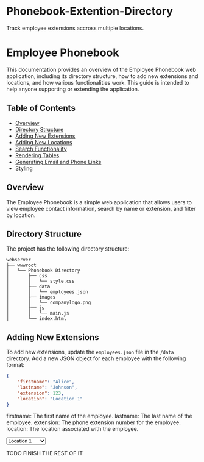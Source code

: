 # Phonebook-Extention-Directory
Track employee extensions accross multiple locations. 
# Employee Phonebook

This documentation provides an overview of the Employee Phonebook web application, including its directory structure, how to add new extensions and locations, and how various functionalities work. This guide is intended to help anyone supporting or extending the application.

## Table of Contents

- [Overview](#overview)
- [Directory Structure](#directory-structure)
- [Adding New Extensions](#adding-new-extensions)
- [Adding New Locations](#adding-new-locations)
- [Search Functionality](#search-functionality)
- [Rendering Tables](#rendering-tables)
- [Generating Email and Phone Links](#generating-email-and-phone-links)
- [Styling](#styling)

## Overview

The Employee Phonebook is a simple web application that allows users to view employee contact information, search by name or extension, and filter by location.

## Directory Structure

The project has the following directory structure:

```
webserver
├── wwwroot
│   └── Phonebook Directory
│       ├── css
│       │   └── style.css
│       ├── data
│       │   └── employees.json
│       ├── images
│       │   └── companylogo.png
│       ├── js
│       │   └── main.js
│       └── index.html
```


## Adding New Extensions

To add new extensions, update the `employees.json` file in the `/data` directory. Add a new JSON object for each employee with the following format:

```json
{
    "firstname": "Alice",
    "lastname": "Johnson",
    "extension": 123,
    "location": "Location 1"
}

```
firstname: The first name of the employee.
lastname: The last name of the employee.
extension: The phone extension number for the employee.
location: The location associated with the employee.

<select id="locationSelect">
    <option value="Location 1">Location 1</option>
    <option value="New Location">New Location</option> <!-- New Location -->
</select>

TODO FINISH THE REST OF IT
